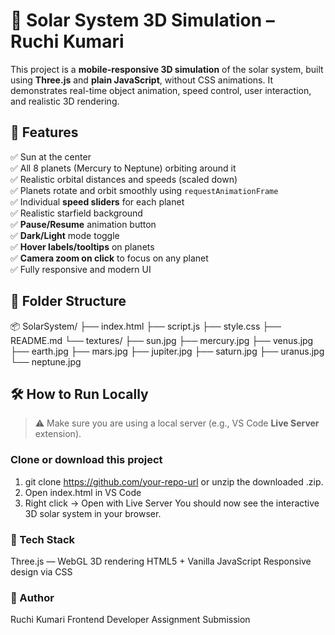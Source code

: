 # 🌌 Solar System 3D Simulation – Ruchi Kumari

This project is a **mobile-responsive 3D simulation** of the solar system, built using **Three.js** and **plain JavaScript**, without CSS animations. It demonstrates real-time object animation, speed control, user interaction, and realistic 3D rendering.

## 🚀 Features

✅ Sun at the center  
✅ All 8 planets (Mercury to Neptune) orbiting around it  
✅ Realistic orbital distances and speeds (scaled down)  
✅ Planets rotate and orbit smoothly using `requestAnimationFrame`  
✅ Individual **speed sliders** for each planet  
✅ Realistic starfield background  
✅ **Pause/Resume** animation button  
✅ **Dark/Light** mode toggle  
✅ **Hover labels/tooltips** on planets  
✅ **Camera zoom on click** to focus on any planet  
✅ Fully responsive and modern UI  

## 📁 Folder Structure

📦 SolarSystem/
├── index.html
├── script.js
├── style.css
├── README.md
└── textures/
 ├── sun.jpg
 ├── mercury.jpg
 ├── venus.jpg
 ├── earth.jpg
 ├── mars.jpg
 ├── jupiter.jpg
 ├── saturn.jpg
 ├── uranus.jpg
 └── neptune.jpg

## 🛠️ How to Run Locally

> ⚠️ Make sure you are using a local server (e.g., VS Code **Live Server** extension).

### Clone or download this project

1. git clone https://github.com/your-repo-url or unzip the downloaded .zip.
2. Open index.html in VS Code
3. Right click → Open with Live Server
You should now see the interactive 3D solar system in your browser.


### 🧪 Tech Stack
Three.js — WebGL 3D rendering
HTML5 + Vanilla JavaScript
Responsive design via CSS

### 🏁 Author
Ruchi Kumari
Frontend Developer Assignment Submission
